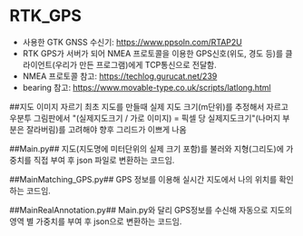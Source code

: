 # RTK_GPS

- 사용한 GTK GNSS 수신기: https://www.ppsoln.com/RTAP2U
- RTK GPS가 서버가 되어 NMEA 프로토콜을 이용한 GPS신호(위도, 경도 등)를 클라이언트(우리가 만든 프로그램)에게  TCP통신으로 전달함.
- NMEA 프로토콜 참고: https://techlog.gurucat.net/239
- bearing 참고: https://www.movable-type.co.uk/scripts/latlong.html

##지도 이미지 자르기
최초 지도를 만들때 실제 지도 크기(m단위)를 추정해서 자르고 우분투 그림판에서 "(실제지도크기 / 가로 이미지) = 픽셀 당 실제지도크기"(나머지 부분은 잘라버림)를 고려해야 향후 그리드가 이쁘게 나옴

##Main.py##
지도(지도명에 미터단위의 실제 크기 포함)를 불러와 지형(그리도)에 가중치를 직접 부여 후 json 파일로 변환하는 코드임.

##MainMatching_GPS.py##
GPS 정보를 이용해 실시간 지도에서 나의 위치를 확인하는 코드임.

##MainRealAnnotation.py##
Main.py와 달리 GPS정보를 수신해 자동으로 지도의 영역 별 가중치를 부여 후 json으로 변환하는 코드임.
